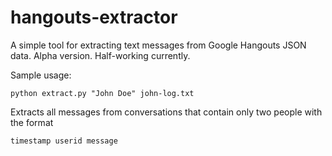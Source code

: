 hangouts-extractor
==================

A simple tool for extracting text messages from Google Hangouts JSON data. Alpha version. Half-working currently.

Sample usage: 

    python extract.py "John Doe" john-log.txt

Extracts all messages from conversations that contain only two people with the format

    timestamp userid message

